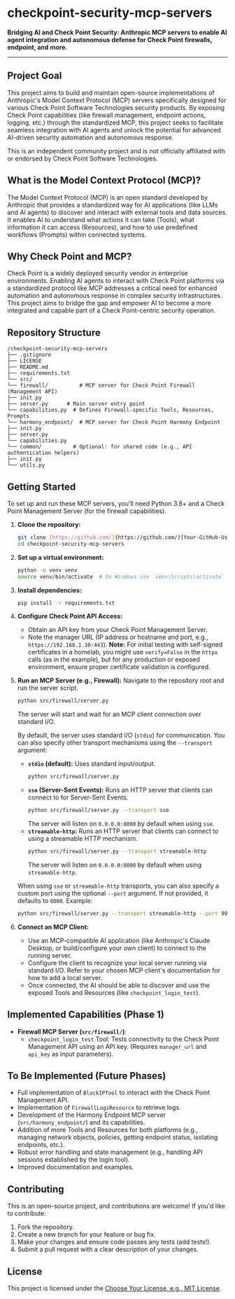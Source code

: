 # checkpoint-security-mcp-servers

**Bridging AI and Check Point Security: Anthropic MCP servers to enable AI agent integration and autonomous defense for Check Point firewalls, endpoint, and more.**

---

## Project Goal

This project aims to build and maintain open-source implementations of Anthropic's Model Context Protocol (MCP) servers specifically designed for various Check Point Software Technologies security products. By exposing Check Point capabilities (like firewall management, endpoint actions, logging, etc.) through the standardized MCP, this project seeks to facilitate seamless integration with AI agents and unlock the potential for advanced AI-driven security automation and autonomous response.

This is an independent community project and is not officially affiliated with or endorsed by Check Point Software Technologies.

## What is the Model Context Protocol (MCP)?

The Model Context Protocol (MCP) is an open standard developed by Anthropic that provides a standardized way for AI applications (like LLMs and AI agents) to discover and interact with external tools and data sources. It enables AI to understand what actions it can take (Tools), what information it can access (Resources), and how to use predefined workflows (Prompts) within connected systems.

## Why Check Point and MCP?

Check Point is a widely deployed security vendor in enterprise environments. Enabling AI agents to interact with Check Point platforms via a standardized protocol like MCP addresses a critical need for enhanced automation and autonomous response in complex security infrastructures. This project aims to bridge the gap and empower AI to become a more integrated and capable part of a Check Point-centric security operation.

## Repository Structure

```
/checkpoint-security-mcp-servers
├── .gitignore
├── LICENSE
├── README.md
├── requirements.txt
└── src/
└── firewall/          # MCP server for Check Point Firewall (Management API)
├── init.py
├── server.py      # Main server entry point
└── capabilities.py  # Defines Firewall-specific Tools, Resources, Prompts
└── harmony_endpoint/  # MCP server for Check Point Harmony Endpoint
├── init.py
├── server.py
└── capabilities.py
└── common/          # Optional: for shared code (e.g., API authentication helpers)
├── init.py
└── utils.py
```

## Getting Started

To set up and run these MCP servers, you'll need Python 3.8+ and a Check Point Management Server (for the firewall capabilities).

1.  **Clone the repository:**
    ```bash
    git clone [https://github.com/](https://github.com/)[Your-GitHub-Username]/checkpoint-security-mcp-servers.git
    cd checkpoint-security-mcp-servers
    ```
2.  **Set up a virtual environment:**
    ```bash
    python -m venv venv
    source venv/bin/activate  # On Windows use `venv\Scripts\activate`
    ```
3.  **Install dependencies:**
    ```bash
    pip install -r requirements.txt
    ```
4.  **Configure Check Point API Access:**
    * Obtain an API key from your Check Point Management Server.
    * Note the manager URL (IP address or hostname and port, e.g., `https://192.168.1.10:443`). **Note:** For initial testing with self-signed certificates in a homelab, you might use `verify=False` in the `httpx` calls (as in the example), but for any production or exposed environment, ensure proper certificate validation is configured.

5.  **Run an MCP Server (e.g., Firewall):**
    Navigate to the repository root and run the server script.
    ```bash
    python src/firewall/server.py
    ```
    The server will start and wait for an MCP client connection over standard I/O.

    By default, the server uses standard I/O (`stdio`) for communication. You can also specify other transport mechanisms using the `--transport` argument:

    *   **`stdio` (default):** Uses standard input/output.
        ```bash
        python src/firewall/server.py
        ```
    *   **`sse` (Server-Sent Events):** Runs an HTTP server that clients can connect to for Server-Sent Events.
        ```bash
        python src/firewall/server.py --transport sse
        ```
        The server will listen on `0.0.0.0:8000` by default when using `sse`.
    *   **`streamable-http`:** Runs an HTTP server that clients can connect to using a streamable HTTP mechanism.
        ```bash
        python src/firewall/server.py --transport streamable-http
        ```
        The server will listen on `0.0.0.0:8000` by default when using `streamable-http`.

    When using `sse` or `streamable-http` transports, you can also specify a custom port using the optional `--port` argument. If not provided, it defaults to `8000`.
    Example:
    ```bash
    python src/firewall/server.py --transport streamable-http --port 9999
    ```

6.  **Connect an MCP Client:**
    * Use an MCP-compatible AI application (like Anthropic's Claude Desktop, or build/configure your own client) to connect to the running server.
    * Configure the client to recognize your local server running via standard I/O. Refer to your chosen MCP client's documentation for how to add a local server.
    * Once connected, the AI should be able to discover and use the exposed Tools and Resources (like `checkpoint_login_test`).

## Implemented Capabilities (Phase 1)

* **Firewall MCP Server (`src/firewall/`)**:
    * `checkpoint_login_test` Tool: Tests connectivity to the Check Point Management API using an API key. (Requires `manager_url` and `api_key` as input parameters).

## To Be Implemented (Future Phases)

* Full implementation of `BlockIPTool` to interact with the Check Point Management API.
* Implementation of `FirewallLogsResource` to retrieve logs.
* Development of the Harmony Endpoint MCP server (`src/harmony_endpoint/`) and its capabilities.
* Addition of more Tools and Resources for both platforms (e.g., managing network objects, policies, getting endpoint status, isolating endpoints, etc.).
* Robust error handling and state management (e.g., handling API sessions established by the login tool).
* Improved documentation and examples.

## Contributing

This is an open-source project, and contributions are welcome! If you'd like to contribute:

1.  Fork the repository.
2.  Create a new branch for your feature or bug fix.
3.  Make your changes and ensure code passes any tests (add tests!).
4.  Submit a pull request with a clear description of your changes.

## License

This project is licensed under the [Choose Your License, e.g., MIT License](LICENSE).
